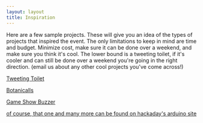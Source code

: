 ```yaml
---
layout: layout
title: Inspiration
---
```


Here are a few sample projects. These will give you an idea of the types of projects that inspired the event. The only limitations to keep in mind are time and budget. Minimize cost, make sure it can be done over a weekend, and make sure you think it's cool. The lower bound is a tweeting toilet, if it's cooler and can still be done over a weekend you're going in the right direction. (email us about any other cool projects you've come across!)


[Tweeting Toilet](http://aculei.net/~shardy/hacklabtoilet/)

[Botanicalls](http://www.botanicalls.com/classic/the-brains/)

[Game Show Buzzer](http://chuckontech.com/?p=166)

[of course, that one and many more can be found on hackaday's arduino site](http://hackaday.com/category/arduino-hacks/)